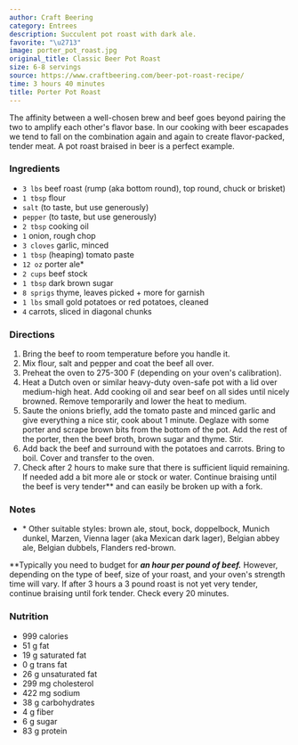 ```yaml
---
author: Craft Beering
category: Entrees
description: Succulent pot roast with dark ale.
favorite: "\u2713"
image: porter_pot_roast.jpg
original_title: Classic Beer Pot Roast
size: 6-8 servings
source: https://www.craftbeering.com/beer-pot-roast-recipe/
time: 3 hours 40 minutes
title: Porter Pot Roast
---
```


The affinity between a well-chosen brew and beef goes beyond pairing the two to amplify each other's flavor base. In our cooking with beer escapades we tend to fall on the combination again and again to create flavor-packed, tender meat. A pot roast braised in beer is a perfect example.

### Ingredients

* `3 lbs` beef roast (rump (aka bottom round), top round, chuck or brisket)
* `1 tbsp` flour
* `salt` (to taste, but use generously)
* `pepper` (to taste, but use generously)
* `2 tbsp` cooking oil
* `1` onion, rough chop
* `3 cloves` garlic, minced
* `1 tbsp` (heaping) tomato paste
* `12 oz` porter ale\*
* `2 cups` beef stock
* `1 tbsp` dark brown sugar
* `8 sprigs` thyme, leaves picked + more for garnish
* `1 lbs` small gold potatoes or red potatoes, cleaned
* `4` carrots, sliced in diagonal chunks

### Directions

1. Bring the beef to room temperature before you handle it.
2. Mix flour, salt and pepper and coat the beef all over.
3. Preheat the oven to 275-300 F (depending on your oven's calibration).
4. Heat a Dutch oven or similar heavy-duty oven-safe pot with a lid over medium-high heat. Add cooking oil and sear beef on all sides until nicely browned. Remove temporarily and lower the heat to medium.
5. Saute the onions briefly, add the tomato paste and minced garlic and give everything a nice stir, cook about 1 minute. Deglaze with some porter and scrape brown bits from the bottom of the pot. Add the rest of the porter, then the beef broth, brown sugar and thyme. Stir.
6. Add back the beef and surround with the potatoes and carrots. Bring to boil. Cover and transfer to the oven.
7. Check after 2 hours to make sure that there is sufficient liquid remaining. If needed add a bit more ale or stock or water. Continue braising until the beef is very tender\*\* and can easily be broken up with a fork.

### Notes

- \* Other suitable styles: brown ale, stout, bock, doppelbock, Munich dunkel, Marzen, Vienna lager (aka Mexican dark lager), Belgian abbey ale, Belgian dubbels, Flanders red-brown.

\*\*Typically you need to budget for **_an hour per pound of beef._** However, depending on the type of beef, size of your roast, and your oven's strength time will vary. If after 3 hours a 3 pound roast is not yet very tender, continue braising until fork tender. Check every 20 minutes.

### Nutrition

* 999 calories
* 51 g fat
* 19 g saturated fat
* 0 g trans fat
* 26 g unsaturated fat
* 299 mg cholesterol
* 422 mg sodium
* 38 g carbohydrates
* 4 g fiber
* 6 g sugar
* 83 g protein